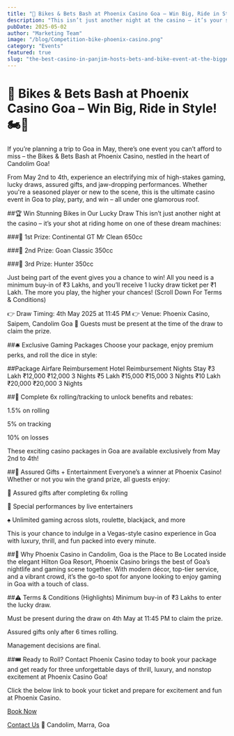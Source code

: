 ```yaml
---
title: "🎉 Bikes & Bets Bash at Phoenix Casino Goa – Win Big, Ride in Style! 🏍️🎰"
description: "This isn’t just another night at the casino – it’s your shot at riding home on one of these dream machines"
pubDate: 2025-05-02
author: "Marketing Team"
image: "/blog/Competition-bike-phoenix-casino.png"
category: "Events"
featured: true
slug: "the-best-casino-in-panjim-hosts-bets-and-bike-event-at-the-biggest-casino-in-goa"
---
```

# 🎉 Bikes & Bets Bash at Phoenix Casino Goa – Win Big, Ride in Style! 🏍️🎰

If you’re planning a trip to Goa in May, there’s one event you can’t afford to miss – the Bikes & Bets Bash at Phoenix Casino, nestled in the heart of Candolim Goa!

From May 2nd to 4th, experience an electrifying mix of high-stakes gaming, lucky draws, assured gifts, and jaw-dropping performances. Whether you're a seasoned player or new to the scene, this is the ultimate casino event in Goa to play, party, and win – all under one glamorous roof.

##🏆 Win Stunning Bikes in Our Lucky Draw
This isn’t just another night at the casino – it’s your shot at riding home on one of these dream machines:

###🥇 1st Prize: Continental GT Mr Clean 650cc

###🥈 2nd Prize: Goan Classic 350cc

###🥉 3rd Prize: Hunter 350cc

Just being part of the event gives you a chance to win! All you need is a minimum buy-in of ₹3 Lakhs, and you’ll receive 1 lucky draw ticket per ₹1 Lakh. The more you play, the higher your chances! (Scroll Down For Terms & Conditions)

👉 Draw Timing: 4th May 2025 at 11:45 PM
👉 Venue: Phoenix Casino, Saipem, Candolim Goa
📝 Guests must be present at the time of the draw to claim the prize.

##🛎️ Exclusive Gaming Packages
Choose your package, enjoy premium perks, and roll the dice in style:

##Package	Airfare Reimbursement	Hotel Reimbursement	Nights Stay
₹3 Lakh	₹12,000	₹12,000	3 Nights
₹5 Lakh	₹15,000	₹15,000	3 Nights
₹10 Lakh	₹20,000	₹20,000	3 Nights

##🔁 Complete 6x rolling/tracking to unlock benefits and rebates:

1.5% on rolling

5% on tracking

10% on losses

These exciting casino packages in Goa are available exclusively from May 2nd to 4th!

##🎁 Assured Gifts + Entertainment
Everyone’s a winner at Phoenix Casino! Whether or not you win the grand prize, all guests enjoy:

🎁 Assured gifts after completing 6x rolling

🎤 Special performances by live entertainers

♠️ Unlimited gaming across slots, roulette, blackjack, and more

This is your chance to indulge in a Vegas-style casino experience in Goa with luxury, thrill, and fun packed into every minute.

##📍 Why Phoenix Casino in Candolim, Goa is the Place to Be
Located inside the elegant Hilton Goa Resort, Phoenix Casino brings the best of Goa’s nightlife and gaming scene together. With modern décor, top-tier service, and a vibrant crowd, it’s the go-to spot for anyone looking to enjoy gaming in Goa with a touch of class.

##⚠️ Terms & Conditions (Highlights)
Minimum buy-in of ₹3 Lakhs to enter the lucky draw.

Must be present during the draw on 4th May at 11:45 PM to claim the prize.

Assured gifts only after 6 times rolling.

Management decisions are final.

##🎟️ Ready to Roll?
Contact Phoenix Casino today to book your package and get ready for three unforgettable days of thrill, luxury, and nonstop excitement at Phoenix Casino Goa!

Click the below link to book your ticket and prepare for excitement and fun at Phoenix Casino.

[Book Now](https://www.phoenixcasino.in/)

[Contact Us](/contact) 
📍 Candolim, Marra, Goa
